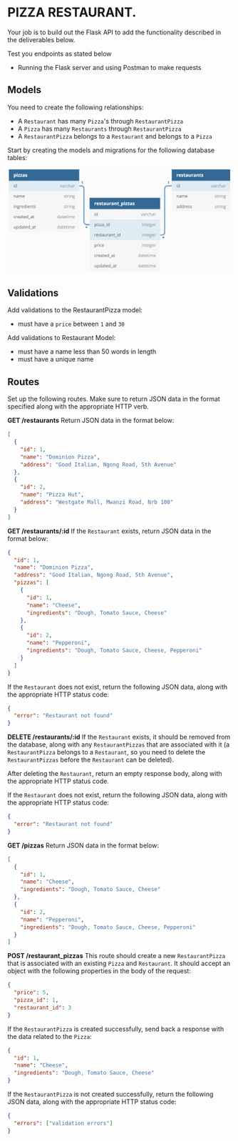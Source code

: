 # PIZZA RESTAURANT.


Your job is to build out the Flask API to add the functionality described in the deliverables below.

Test you endpoints as stated below

- Running the Flask server and using Postman to make requests

## Models

You need to create the following relationships:

- A `Restaurant` has many `Pizza`'s through `RestaurantPizza`
- A `Pizza` has many `Restaurants` through `RestaurantPizza`
- A `RestaurantPizza` belongs to a `Restaurant` and belongs to a `Pizza`

Start by creating the models and migrations for the following database tables:

<img src="screenshots/domain.png" alt="table relations for models">

## Validations

Add validations to the RestaurantPizza model:

- must have a `price` between `1` and `30`

Add validations to Restaurant Model:

- must have a name less than 50 words in length
- must have a unique name

## Routes

Set up the following routes. Make sure to return JSON data in the format specified along with the appropriate HTTP verb.

**GET /restaurants**
Return JSON data in the format below:

```json
[
  {
    "id": 1,
    "name": "Dominion Pizza",
    "address": "Good Italian, Ngong Road, 5th Avenue"
  },
  {
    "id": 2,
    "name": "Pizza Hut",
    "address": "Westgate Mall, Mwanzi Road, Nrb 100"
  }
]
```

**GET /restaurants/:id**
If the `Restaurant` exists, return JSON data in the format below:

```json
{
  "id": 1,
  "name": "Dominion Pizza",
  "address": "Good Italian, Ngong Road, 5th Avenue",
  "pizzas": [
    {
      "id": 1,
      "name": "Cheese",
      "ingredients": "Dough, Tomato Sauce, Cheese"
    },
    {
      "id": 2,
      "name": "Pepperoni",
      "ingredients": "Dough, Tomato Sauce, Cheese, Pepperoni"
    }
  ]
}
```

If the `Restaurant` does not exist, return the following JSON data, along with the appropriate HTTP status code:

```json
{
  "error": "Restaurant not found"
}
```

**DELETE /restaurants/:id**
If the `Restaurant` exists, it should be removed from the database, along with any `RestaurantPizzas` that are associated with it (a `RestaurantPizza` belongs to a `Restaurant`, so you need to delete the `RestaurantPizzas` before the `Restaurant` can be deleted).

After deleting the `Restaurant`, return an empty response body, along with the appropriate HTTP status code.

If the `Restaurant` does not exist, return the following JSON data, along with the appropriate HTTP status code:

```json
{
  "error": "Restaurant not found"
}
```

**GET /pizzas**
Return JSON data in the format below:

```json
[
  {
    "id": 1,
    "name": "Cheese",
    "ingredients": "Dough, Tomato Sauce, Cheese"
  },
  {
    "id": 2,
    "name": "Pepperoni",
    "ingredients": "Dough, Tomato Sauce, Cheese, Pepperoni"
  }
]
```

**POST /restaurant_pizzas**
This route should create a new `RestaurantPizza` that is associated with an existing `Pizza` and `Restaurant`. It should accept an object with the following properties in the body of the request:

```json
{
  "price": 5,
  "pizza_id": 1,
  "restaurant_id": 3
}
```

If the `RestaurantPizza` is created successfully, send back a response with the data related to the `Pizza`:

```json
{
  "id": 1,
  "name": "Cheese",
  "ingredients": "Dough, Tomato Sauce, Cheese"
}
```

If the `RestaurantPizza` is not created successfully, return the following JSON data, along with the appropriate HTTP status code:

```json
{
  "errors": ["validation errors"]
}
```